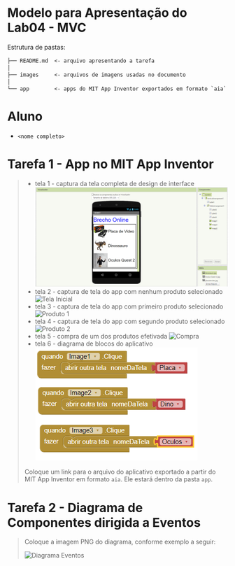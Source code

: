 # Modelo para Apresentação do Lab04 - MVC

Estrutura de pastas:

~~~
├── README.md  <- arquivo apresentando a tarefa
│
├── images     <- arquivos de imagens usadas no documento
│
└── app        <- apps do MIT App Inventor exportados em formato `aia`
~~~

# Aluno
* `<nome completo>`

# Tarefa 1 - App no MIT App Inventor

> * tela 1 - captura da tela completa de design de interface
![Geral](imagens/geral.png)
> * tela 2 - captura de tela do app com nenhum produto selecionado
![Tela Inicial](imagens/tela-inicial.png)
> * tela 3 - captura de tela do app com primeiro produto selecionado
![Produto 1](imagens/placa-de-vide.PNG)
> * tela 4 - captura de tela do app com segundo produto selecionado
![Produto 2](imagens/dinossauro-tela.PNG)
> * tela 5 - compra de um dos produtos efetivada
![Compra](imagens/exemplo-de-compra.PNG)
> * tela 6 - diagrama de blocos do aplicativo
![Diagrama](imagens/firstviewbuttons.PNG)
>
> Coloque um link para o arquivo do aplicativo exportado a partir do MIT App Inventor em formato `aia`. Ele estará dentro da pasta `app`.

# Tarefa 2 - Diagrama de Componentes dirigida a Eventos

> Coloque a imagem PNG do diagrama, conforme exemplo a seguir:
>
> ![Diagrama Eventos](images/mit-app-inventor-events.png)
